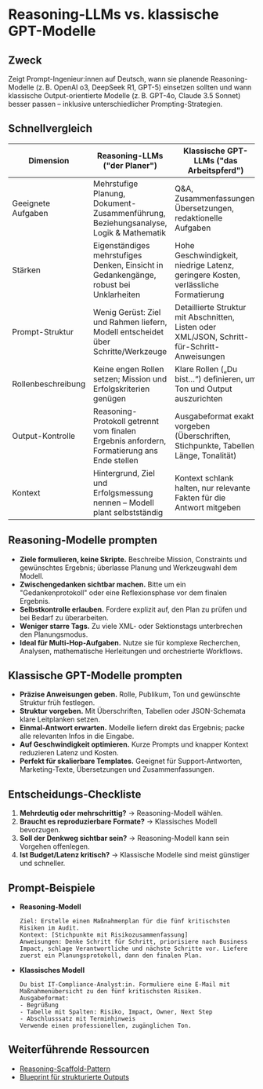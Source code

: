 # Reasoning-LLMs vs. klassische GPT-Modelle

## Zweck
Zeigt Prompt-Ingenieur:innen auf Deutsch, wann sie planende Reasoning-Modelle (z. B. OpenAI o3, DeepSeek R1, GPT-5) einsetzen sollten und wann klassische Output-orientierte Modelle (z. B. GPT-4o, Claude 3.5 Sonnet) besser passen – inklusive unterschiedlicher Prompting-Strategien.

## Schnellvergleich
| Dimension | Reasoning-LLMs ("der Planer") | Klassische GPT-LLMs ("das Arbeitspferd") |
| --- | --- | --- |
| Geeignete Aufgaben | Mehrstufige Planung, Dokument-Zusammenführung, Beziehungsanalyse, Logik & Mathematik | Q&A, Zusammenfassungen, Übersetzungen, redaktionelle Aufgaben |
| Stärken | Eigenständiges mehrstufiges Denken, Einsicht in Gedankengänge, robust bei Unklarheiten | Hohe Geschwindigkeit, niedrige Latenz, geringere Kosten, verlässliche Formatierung |
| Prompt-Struktur | Wenig Gerüst: Ziel und Rahmen liefern, Modell entscheidet über Schritte/Werkzeuge | Detaillierte Struktur mit Abschnitten, Listen oder XML/JSON, Schritt-für-Schritt-Anweisungen |
| Rollenbeschreibung | Keine engen Rollen setzen; Mission und Erfolgskriterien genügen | Klare Rollen („Du bist…“) definieren, um Ton und Output auszurichten |
| Output-Kontrolle | Reasoning-Protokoll getrennt vom finalen Ergebnis anfordern, Formatierung ans Ende stellen | Ausgabeformat exakt vorgeben (Überschriften, Stichpunkte, Tabellen, Länge, Tonalität) |
| Kontext | Hintergrund, Ziel und Erfolgsmessung nennen – Modell plant selbstständig | Kontext schlank halten, nur relevante Fakten für die Antwort mitgeben |

## Reasoning-Modelle prompten
- **Ziele formulieren, keine Skripte.** Beschreibe Mission, Constraints und gewünschtes Ergebnis; überlasse Planung und Werkzeugwahl dem Modell.
- **Zwischengedanken sichtbar machen.** Bitte um ein "Gedankenprotokoll" oder eine Reflexionsphase vor dem finalen Ergebnis.
- **Selbstkontrolle erlauben.** Fordere explizit auf, den Plan zu prüfen und bei Bedarf zu überarbeiten.
- **Weniger starre Tags.** Zu viele XML- oder Sektionstags unterbrechen den Planungsmodus.
- **Ideal für Multi-Hop-Aufgaben.** Nutze sie für komplexe Recherchen, Analysen, mathematische Herleitungen und orchestrierte Workflows.

## Klassische GPT-Modelle prompten
- **Präzise Anweisungen geben.** Rolle, Publikum, Ton und gewünschte Struktur früh festlegen.
- **Struktur vorgeben.** Mit Überschriften, Tabellen oder JSON-Schemata klare Leitplanken setzen.
- **Einmal-Antwort erwarten.** Modelle liefern direkt das Ergebnis; packe alle relevanten Infos in die Eingabe.
- **Auf Geschwindigkeit optimieren.** Kurze Prompts und knapper Kontext reduzieren Latenz und Kosten.
- **Perfekt für skalierbare Templates.** Geeignet für Support-Antworten, Marketing-Texte, Übersetzungen und Zusammenfassungen.

## Entscheidungs-Checkliste
1. **Mehrdeutig oder mehrschrittig?** → Reasoning-Modell wählen.
2. **Braucht es reproduzierbare Formate?** → Klassisches Modell bevorzugen.
3. **Soll der Denkweg sichtbar sein?** → Reasoning-Modell kann sein Vorgehen offenlegen.
4. **Ist Budget/Latenz kritisch?** → Klassische Modelle sind meist günstiger und schneller.

## Prompt-Beispiele
- **Reasoning-Modell**
  ```text
  Ziel: Erstelle einen Maßnahmenplan für die fünf kritischsten Risiken im Audit.
  Kontext: [Stichpunkte mit Risikozusammenfassung]
  Anweisungen: Denke Schritt für Schritt, priorisiere nach Business Impact, schlage Verantwortliche und nächste Schritte vor. Liefere zuerst ein Planungsprotokoll, dann den finalen Plan.
  ```
- **Klassisches Modell**
  ```text
  Du bist IT-Compliance-Analyst:in. Formuliere eine E-Mail mit Maßnahmenübersicht zu den fünf kritischsten Risiken.
  Ausgabeformat:
  - Begrüßung
  - Tabelle mit Spalten: Risiko, Impact, Owner, Next Step
  - Abschlusssatz mit Terminhinweis
  Verwende einen professionellen, zugänglichen Ton.
  ```

## Weiterführende Ressourcen
- [Reasoning-Scaffold-Pattern](../patterns/reasoning-scaffold.md)
- [Blueprint für strukturierte Outputs](../patterns/structured-output-blueprint.md)
